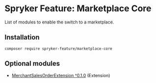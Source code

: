 # Spryker Feature: Marketplace Core

List of modules to enable the switch to a marketplace.

## Installation

```
composer require spryker-feature/marketplace-core
```

## Optional modules
- [MerchantSalesOrderExtension ^0.1.0](https://github.com/spryker/merchant-sales-order-extension) (Extension)
